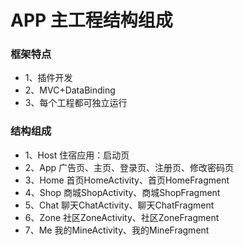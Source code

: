 # APP 主工程结构组成

### 框架特点
* 1、插件开发
* 2、MVC+DataBinding
* 3、每个工程都可独立运行

### 结构组成
* 1、Host  住宿应用：启动页
* 2、App   广告页、主页、登录页、注册页、修改密码页
* 3、Home  首页HomeActivity、首页HomeFragment
* 4、Shop  商城ShopActivity、商城ShopFragment
* 5、Chat  聊天ChatActivity、聊天ChatFragment
* 6、Zone  社区ZoneActivity、社区ZoneFragment
* 7、Me    我的MineActivity、我的MineFragment
